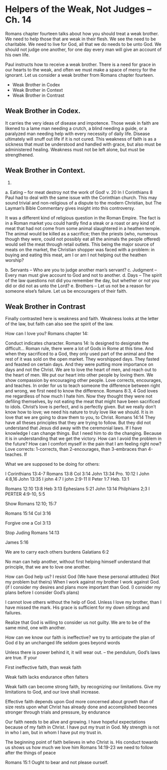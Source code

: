 # Helpers of the Weak, Not Judges – Ch. 14

Romans chapter fourteen talks about how you should treat a weak brother.  We need to help those that are weak in their flesh.  We see the need to be charitable.  We need to live for God, all that we do needs to be unto God.  We should not judge one another, for one day every man will give an account of his own life.


Paul instructs how to receive a weak brother. There is a need for grace in our hearts to the weak, and often we must make a space of mercy for the ignorant. Let us consider a weak brother from Romans chapter fourteen.

- Weak Brother in Codex
- Weak Brother in Context
- Weak Brother in Contrast

## Weak Brother in Codex.

It carries the very ideas of disease and impotence. Those weak in faith are likened to a lame man needing a crutch, a blind needing a guide, or a paralyzed man needing help with every necessity of daily life. Disease ultimately will snuff out life if it is not cured. This weakness of faith is as a sickness that must be understood and handled with grace, but also must be administered healing. Weakness must not be left alone, but must be strengthened.

## Weak Brother in Context.
1.
a. Eating – for meat destroy not the work of God! v. 20 In I Corinthians 8 Paul had to deal with the same issue with the Corinthian church. This may sound trivial and non-religious of a dispute to the modern Christian, but The Layman’s Bible Commentary gives insight into this controversy.

It was a different kind of religious question in the Roman Empire. The fact is in a Roman market you could hardly find a steak or a roast or any kind of meat that had not come from some animal slaughtered in a heathen temple. The animal would be killed as a sacrifice; then the priests (who, numerous though they were, could not possibly eat all the animals the people offered) would sell the meat through retail outlets. This being the major source of meats on the market, the Christian shopper was faced with a problem: in buying and eating this meat, am I or am I not helping out the heathen worship?

b. Servants – Who are you to judge another man’s servant?
c. Judgment – Every man must give account to God and not to another.
d. Days – The spirit of the law questions not did you remember the day, but whether or not you did or did not as unto the Lord?
e. Brothers – Let us not be a reason for someone else’s failure. Let us be encouragers of their faith.

## Weak Brother in Contrast

Finally contrasted here is weakness and faith. Weakness looks at the letter of the law, but faith can also see the spirit of the law.

How can I love you?
Romans chapter 14:

Conduct indicates character.
Romans 14: Is designed to designate the difficult…
Roman rule, there were a lot of Gods in Rome at this time. And when they sacrificed to a God, they only used part of the animal and the rest of it was sold on the open market.
They worshipped days. They fasted and feasted on certain days. And they were putting more importance on days and not the Christ.
We are to love the heart of men, and reach out to the heart of men.
We put our heart into other people by loving them.
We show compassion by encouraging other people.
Love corrects, encourages, and teaches.
In order for us to teach someone the difference between right and wrong, we first need to know the difference.
Romans 8:3, 4
God loves me regardless of how much I hate him.
Now they thought they were not defiling themselves, by not eating the meat that might have been sacrificed to idols.
Christ’s love is perfect, and is perfectly given.
But we really don’t know how to love; we need his nature to truly love like we should.
It is in love that we are going to draw them to you, to Christ.
Romans 14:14
They have all theses principles that they are trying to follow. But they did not understand that Jesus did away with the ceremonial laws.
If I have knowledge I can change things. But I need him to do the changing.
Because it is in understanding that we get the victory.
How can I avoid the problem in the future? How can I comfort myself in the pain that I am feeling right now?
Love corrects: 1-corrects, than 2-encourages, than 3-embraces than 4-teaches.
If


What we are supposed to be doing for others:


I Corinthians 13:4-7
Romans 13:8
Col 3:14
John 13:34
Pro. 10:12
I John 4:8,16
John 13:35
I john 4:7
I john 2:9-11
II Peter 1:7
Heb. 13:1

Romans 12:10 13:8
Heb 3:13
Ephesians 5:21
John 13:14
Philphians 2;3
I PERTER 4:9-10, 5:5

Show
Romans 12:10; 15:7


Romans 15:14
Col 3:16


Forgive one a
Col 3:13

Stop Juding
Romans 14:13


James 5:16

We are to carry each others burdens
Galatians 6:2

No man can help another, without first helping himself understand that principle, that we are to love one another.

How can God help us?
I resist God (We have these personal attitudes) (Not my problem but theirs)
When I work against my brother I work against God. (if
I consider my desires and plans more important than God. (I consider my plans before I consider God’s plans)

I cannot love others without the help of God.
Unless I love my brother, than I have missed the mark.
His grace is sufficient for my down sittings and failures.

Realize that God is willing to consider us not guilty.
We are to be of the same mind, one with another.

How can we know our faith is ineffective?
we try to anticipate the plan of God
d
by an unchanged life
seldom goes beyond words


Unless there is power behind it, it will wear out. – the pendulum, God’s laws are true.
If your  

First ineffective faith, than weak faith

Weak faith
lacks endurance
often falters

Weak faith can become strong faith, by recognizing our limitations.
Give my limitations to God, and our love shall increase.


Effective faith
depends upon God
more concerned about growth than of size
rests upon what Christ has already done and accomplished
becomes stronger through trials and pressure, by endurance

Our faith needs to be alive and growing.
I have hopeful expectations because of my faith in Christ.
I have put my trust in God. My strength is not in who I am, but in whom I have put my trust in.

The beginning point of faith believes in who Christ is.
His conduct towards us shows us how much we love him
Romans 14:19-23 we need to follow after the things of peace

Romans 15:1
Ought to bear and not please ourself. 
